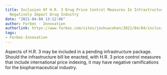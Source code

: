 ```yaml
---
title: Inclusion Of H.R. 3 Drug Price Control Measures In Infrastructure Bill May
  Negatively Impact Drug Industry
date: "2021-04-04 13:12:06"
author: Forbes - Innovation
authorlink: https://www.forbes.com/sites/joshuacohen/2021/04/04/inclusion-of-hr-3-drug-price-control-measures-in-infrastructure-bill-may-negatively-impact-drug-industry/
tags:
- Forbes-Innovation
---
```

Aspects of H.R. 3 may be included in a pending infrastructure package. Should the infrastructure bill be enacted, with H.R. 3 price control measures that include international price indexing, it may have negative ramifications for the biopharmaceutical industry.